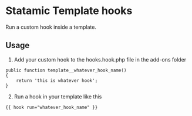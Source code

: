 Statamic Template hooks
=======================
Run a custom hook inside a template.

	
Usage
-----
1. Add your custom hook to the hooks.hook.php file in the add-ons folder
	
```
public function template__whatever_hook_name()
{
    return 'this is whatever hook';
}
```

2. Run a hook in your template like this

```
{{ hook run="whatever_hook_name" }}
```
